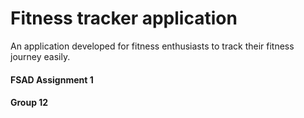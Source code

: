 # Fitness tracker application

An application developed for fitness enthusiasts to track their fitness journey easily.

#### FSAD Assignment 1
#### Group 12

